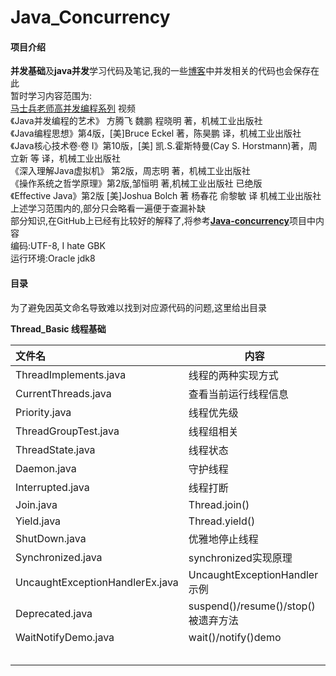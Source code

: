 # Java_Concurrency

#### 项目介绍
**并发基础**及**java并发**学习代码及笔记,我的一些[博客](https://www.cnblogs.com/jamesvoid/)中并发相关的代码也会保存在此  
暂时学习内容范围为:  
[马士兵老师高并发编程系列](https://www.bilibili.com/video/av11076511?from=search&seid=1018913307030627764)  视频  
《Java并发编程的艺术》 方腾飞 魏鹏 程晓明 著，机械工业出版社  
《Java编程思想》第4版，[美]Bruce Eckel 著，陈昊鹏 译，机械工业出版社  
《Java核心技术卷·卷 I》第10版，[美] 凯.S.霍斯特曼(Cay S. Horstmann)著，周立新 等  译，机械工业出版社  
《深入理解Java虚拟机》 第2版，周志明  著，机械工业出版社  
《操作系统之哲学原理》第2版,邹恒明 著,机械工业出版社	已绝版  
《Effective Java》第2版 [美]Joshua Bolch 著 杨春花  俞黎敏 译  机械工业出版社  
上述学习范围内的,部分只会略看一遍便于查漏补缺  
部分知识,在GitHub上已经有比较好的解释了,将参考[**Java-concurrency**](https://github.com/CL0610/Java-concurrency)项目中内容  
编码:UTF-8, I hate GBK  
运行环境:Oracle jdk8

#### 目录
为了避免因英文命名导致难以找到对应源代码的问题,这里给出目录  

**Thread_Basic 线程基础**

| 文件名                          | 内容                                |
| :------------------------------ | ----------------------------------- |
| ThreadImplements.java           | 线程的两种实现方式                  |
| CurrentThreads.java             | 查看当前运行线程信息                |
| Priority.java                   | 线程优先级                          |
| ThreadGroupTest.java            | 线程组相关                          |
| ThreadState.java                | 线程状态                            |
| Daemon.java                     | 守护线程                            |
| Interrupted.java                | 线程打断                            |
| Join.java                       | Thread.join()                       |
| Yield.java                      | Thread.yield()                      |
| ShutDown.java                   | 优雅地停止线程                      |
| Synchronized.java               | synchronized实现原理                |
| UncaughtExceptionHandlerEx.java | UncaughtExceptionHandler示例        |
| Deprecated.java                 | suspend()/resume()/stop()被遗弃方法 |
| WaitNotifyDemo.java             | wait()/notify()demo                 |
|                                 |                                     |
|                                 |                                     |
|                                 |                                     |
|                                 |                                     |
|                                 |                                     |

